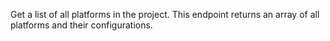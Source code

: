 Get a list of all platforms in the project. This endpoint returns an array of all platforms and their configurations. 